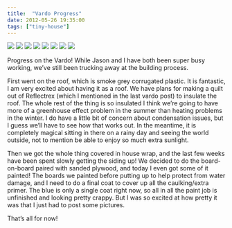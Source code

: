 ```yaml
---
title:  "Vardo Progress"
date: 2012-05-26 19:35:00
tags: ["tiny-house"]
---
```



<img src="/uploads/2012/05/vardo01.jpg">
<img src="/uploads/2012/05/vardo02.jpg">
<img src="/uploads/2012/05/vardo03.jpg">
<img src="/uploads/2012/05/vardo04.jpg">
<img src="/uploads/2012/05/vardo05.jpg">
<img src="/uploads/2012/05/vardo06.jpg">
<img src="/uploads/2012/05/vardo07.jpg">
<img src="/uploads/2012/05/vardo08.jpg">


Progress on the Vardo! While Jason and I have both been super busy working, we’ve still been trucking away at the building process.

First went on the roof, which is smoke grey corrugated plastic. It is fantastic, I am very excited about having it as a roof. We have plans for making a quilt out of Reflectrex (which I mentioned in the last vardo post) to insulate the roof. The whole rest of the thing is so insulated I think we’re going to have more of a greenhouse effect problem in the summer than heating problems in the winter. I do have a little bit of concern about condensation issues, but I guess we’ll have to see how that works out. In the meantime, it is completely magical sitting in there on a rainy day and seeing the world outside, not to mention be able to enjoy so much extra sunlight.

Then we got the whole thing covered in house wrap, and the last few weeks have been spent slowly getting the siding up! We decided to do the board-on-board paired with sanded plywood, and today I even got some of it painted! The boards we painted before putting up to help protect from water damage, and I need to do a final coat to cover up all the caulking/extra primer. The blue is only a single coat right now, so all in all the paint job is unfinished and looking pretty crappy. But I was so excited at how pretty it was that I just had to post some pictures.

That’s all for now!
